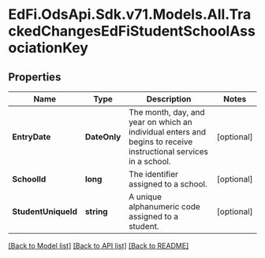 # EdFi.OdsApi.Sdk.v71.Models.All.TrackedChangesEdFiStudentSchoolAssociationKey

## Properties

Name | Type | Description | Notes
------------ | ------------- | ------------- | -------------
**EntryDate** | **DateOnly** | The month, day, and year on which an individual enters and begins to receive instructional services in a school. | [optional] 
**SchoolId** | **long** | The identifier assigned to a school. | [optional] 
**StudentUniqueId** | **string** | A unique alphanumeric code assigned to a student. | [optional] 

[[Back to Model list]](../../README.md#documentation-for-models) [[Back to API list]](../../README.md#documentation-for-api-endpoints) [[Back to README]](../../README.md)


